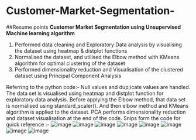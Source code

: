# Customer-Market-Segmentation-
##Resume points
**Customer Market Segmentation using Unsupervised Machine learning algorithm**
1. Performed data cleaning and Exploratory Data analysis by visualising the dataset using heatmap & distplot functions
2. Normalised the dataset, and utilised the Elbow method with KMeans algorithm for optimal clustering of the dataset
3. Performed dimensionality reduction and Visualisation of the clustered dataset using Principal Component Analysis

Referring to the python code:-
Null values and dup;icate values are handled. The data set is visualised using heatmap and distplot function for exploratory data analysis.
Before applying the Elbow method, that data set is normalised using standard_scaler(). And then elbow method and KMeans algorithm is applied to the dataset.
PCA performs dimensionality reduction and dataset visualisation at the end of the code.
Snips form the code for quick reference :- 
![image](https://user-images.githubusercontent.com/71177034/129442392-2625c2d9-160a-41d5-9d96-1e0e6c3bca51.png)
![image](https://user-images.githubusercontent.com/71177034/129442404-72c7003c-f9f4-4602-a31e-4e2166613cef.png)
![image](https://user-images.githubusercontent.com/71177034/129442417-d548dbe7-572f-4862-9683-b3586962fb73.png)
![image](https://user-images.githubusercontent.com/71177034/129442433-693df34b-274b-4c6a-887d-ac7a8b22c05b.png)
![image](https://user-images.githubusercontent.com/71177034/129442443-5956b48f-10f6-4cbd-823a-66a3d044c1b7.png)
![image](https://user-images.githubusercontent.com/71177034/129442456-96f4dcdb-60aa-44ef-80df-49e28d590dca.png)
![image](https://user-images.githubusercontent.com/71177034/129442463-97a459e7-722b-4b0d-bd67-359592e93e2b.png)
![image](https://user-images.githubusercontent.com/71177034/129442478-1dfa6b95-06aa-4741-8dc2-8ef35b5f5c2f.png)

